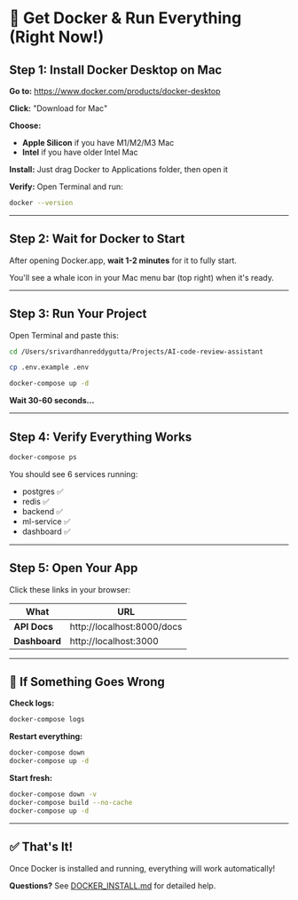 # 🚀 Get Docker & Run Everything (Right Now!)

## Step 1: Install Docker Desktop on Mac

**Go to:** https://www.docker.com/products/docker-desktop

**Click:** "Download for Mac"

**Choose:** 
- **Apple Silicon** if you have M1/M2/M3 Mac
- **Intel** if you have older Intel Mac

**Install:** Just drag Docker to Applications folder, then open it

**Verify:** Open Terminal and run:
```bash
docker --version
```

---

## Step 2: Wait for Docker to Start

After opening Docker.app, **wait 1-2 minutes** for it to fully start.

You'll see a whale icon in your Mac menu bar (top right) when it's ready.

---

## Step 3: Run Your Project

Open Terminal and paste this:

```bash
cd /Users/srivardhanreddygutta/Projects/AI-code-review-assistant

cp .env.example .env

docker-compose up -d
```

**Wait 30-60 seconds...**

---

## Step 4: Verify Everything Works

```bash
docker-compose ps
```

You should see 6 services running:
- postgres ✅
- redis ✅
- backend ✅
- ml-service ✅
- dashboard ✅

---

## Step 5: Open Your App

Click these links in your browser:

| What | URL |
|------|-----|
| **API Docs** | http://localhost:8000/docs |
| **Dashboard** | http://localhost:3000 |

---

## 🛑 If Something Goes Wrong

**Check logs:**
```bash
docker-compose logs
```

**Restart everything:**
```bash
docker-compose down
docker-compose up -d
```

**Start fresh:**
```bash
docker-compose down -v
docker-compose build --no-cache
docker-compose up -d
```

---

## ✅ That's It!

Once Docker is installed and running, everything will work automatically!

**Questions?** See [DOCKER_INSTALL.md](./DOCKER_INSTALL.md) for detailed help.

